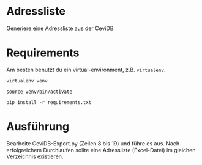 # Adressliste
Generiere eine Adressliste aus der CeviDB

# Requirements
Am besten benutzt du ein virtual-environment, z.B. `virtualenv`.

`virtualenv venv`

`source venv/bin/activate`

`pip install -r requirements.txt`

# Ausführung
Bearbeite CeviDB-Export.py (Zeilen 8 bis 19) und führe es aus. Nach erfolgreichem Durchlaufen sollte eine Adressliste (Excel-Datei) im gleichen Verzeichnis existieren.
